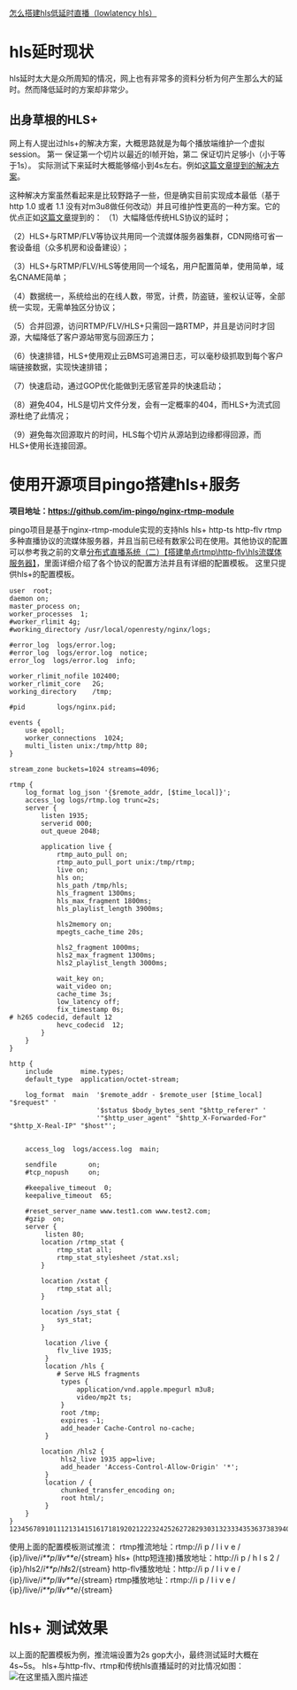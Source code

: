 [怎么搭建hls低延时直播（lowlatency hls）](https://blog.csdn.net/impingo/article/details/102558792)



# hls延时现状

hls延时太大是众所周知的情况，网上也有非常多的资料分析为何产生那么大的延时。然而降低延时的方案却非常少。

## 出身草根的HLS+

网上有人提出过hls+的解决方案，大概思路就是为每个播放端维护一个虚拟session。
第一 保证第一个切片以最近的I帧开始，第二 保证切片足够小（小于等于1s）。
实际测试下来延时大概能够缩小到4s左右。例如[这篇文章提到的解决方案](http://www.voidcn.com/article/p-uxbnbvbr-qr.html)。

这种解决方案虽然看起来是比较野路子一些，但是确实目前实现成本最低（基于http 1.0 或者 1.1 没有对m3u8做任何改动）并且可维护性更高的一种方案。它的优点正如[这篇文章](http://www.voidcn.com/article/p-uxbnbvbr-qr.html)提到的：
（1）大幅降低传统HLS协议的延时；

（2）HLS+与RTMP/FLV等协议共用同一个流媒体服务器集群，CDN网络可省一套设备组（众多机房和设备建设）；

（3）HLS+与RTMP/FLV/HLS等使用同一个域名，用户配置简单，使用简单，域名CNAME简单；

（4）数据统一，系统给出的在线人数，带宽，计费，防盗链，鉴权认证等，全部统一实现，无需单独区分协议；

（5）合并回源，访问RTMP/FLV/HLS+只需回一路RTMP，并且是访问时才回源，大幅降低了客户源站带宽与回源压力；

（6）快速排错，HLS+使用观止云BMS可追溯日志，可以毫秒级抓取到每个客户端链接数据，实现快速排错；

（7）快速启动，通过GOP优化能做到无感官差异的快速启动；

（8）避免404，HLS是切片文件分发，会有一定概率的404，而HLS+为流式回源杜绝了此情况；

（9）避免每次回源取片的时间，HLS每个切片从源站到边缘都得回源，而HLS+使用长连接回源。

# 使用开源项目pingo搭建hls+服务

**项目地址：https://github.com/im-pingo/nginx-rtmp-module**

pingo项目是基于nginx-rtmp-module实现的支持hls hls+ http-ts http-flv rtmp多种直播协议的流媒体服务器，并且当前已经有数家公司在使用。其他协议的配置可以参考我之前的文章[分布式直播系统（二）【搭建单点rtmp\http-flv\hls流媒体服务器】](https://blog.csdn.net/impingo/article/details/99131594)，里面详细介绍了各个协议的配置方法并且有详细的配置模板。
这里只提供hls+的配置模板。

```nginx
user  root;
daemon on;
master_process on;
worker_processes  1;
#worker_rlimit 4g;
#working_directory /usr/local/openresty/nginx/logs;

#error_log  logs/error.log;
#error_log  logs/error.log  notice;
error_log  logs/error.log  info;

worker_rlimit_nofile 102400;
worker_rlimit_core   2G;
working_directory    /tmp;

#pid        logs/nginx.pid;

events {
    use epoll;
    worker_connections  1024;
    multi_listen unix:/tmp/http 80;
}

stream_zone buckets=1024 streams=4096;

rtmp {
    log_format log_json '{$remote_addr, [$time_local]}';
    access_log logs/rtmp.log trunc=2s;
    server {
        listen 1935;
        serverid 000;
        out_queue 2048;
   
        application live {
            rtmp_auto_pull on;
            rtmp_auto_pull_port unix:/tmp/rtmp;
            live on;
            hls on;
            hls_path /tmp/hls;
            hls_fragment 1300ms;
            hls_max_fragment 1800ms;
            hls_playlist_length 3900ms;

            hls2memory on;
            mpegts_cache_time 20s;

            hls2_fragment 1000ms;
            hls2_max_fragment 1300ms;
            hls2_playlist_length 3000ms;

            wait_key on;
            wait_video on;
            cache_time 3s;
            low_latency off;
            fix_timestamp 0s;
# h265 codecid, default 12
            hevc_codecid  12;
        }
    }
}

http {
    include       mime.types;
    default_type  application/octet-stream;

    log_format  main  '$remote_addr - $remote_user [$time_local] "$request" '
                      '$status $body_bytes_sent "$http_referer" '
                      '"$http_user_agent" "$http_X-Forwarded-For" "$http_X-Real-IP" "$host"';


    access_log  logs/access.log  main;

    sendfile        on;
    #tcp_nopush     on;

    #keepalive_timeout  0;
    keepalive_timeout  65;

    #reset_server_name www.test1.com www.test2.com;
    #gzip  on;
    server {
         listen 80;
        location /rtmp_stat {
            rtmp_stat all;
            rtmp_stat_stylesheet /stat.xsl;
        }

        location /xstat {
            rtmp_stat all;
        }

        location /sys_stat {
            sys_stat;
        }

         location /live {
            flv_live 1935;
         }
         location /hls {
            # Serve HLS fragments
             types {
                 application/vnd.apple.mpegurl m3u8;
                 video/mp2t ts;
             }
             root /tmp;
             expires -1;
             add_header Cache-Control no-cache;
         }

        location /hls2 {
             hls2_live 1935 app=live;
             add_header 'Access-Control-Allow-Origin' '*';
         }
         location / {
             chunked_transfer_encoding on;
             root html/;
         }
    }
}
123456789101112131415161718192021222324252627282930313233343536373839404142434445464748495051525354555657585960616263646566676869707172737475767778798081828384858687888990919293949596979899100101102103104105106107108109110111112113114115116117118119
```

使用上面的配置模板测试推流：
rtmp推流地址：rtmp://i p / l i v e / {ip}/live/*i**p*/*l**i**v**e*/{stream}
hls+ (http短连接)播放地址：http://i p / h l s 2 / {ip}/hls2/*i**p*/*h**l**s*2/{stream}
http-flv播放地址：http://i p / l i v e / {ip}/live/*i**p*/*l**i**v**e*/{stream}
rtmp播放地址：rtmp://i p / l i v e / {ip}/live/*i**p*/*l**i**v**e*/{stream}

# hls+ 测试效果

以上面的配置模板为例，推流端设置为2s gop大小，最终测试延时大概在4s~5s。
hls+与http-flv、rtmp和传统hls直播延时的对比情况如图：
![在这里插入图片描述](https://img-blog.csdnimg.cn/20191015150034466.png?x-oss-process=image/watermark,type_ZmFuZ3poZW5naGVpdGk,shadow_10,text_aHR0cHM6Ly9ibG9nLmNzZG4ubmV0L2ltcGluZ28=,size_16,color_FFFFFF,t_70)

